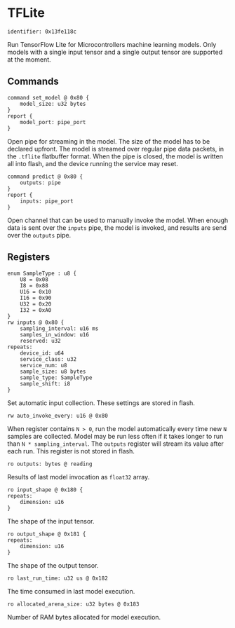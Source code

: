 # TFLite

    identifier: 0x13fe118c

Run TensorFlow Lite for Microcontrollers machine learning models.
Only models with a single input tensor and a single output tensor are supported at the moment.

## Commands

    command set_model @ 0x80 {
        model_size: u32 bytes
    }
    report {
        model_port: pipe_port
    }

Open pipe for streaming in the model. The size of the model has to be declared upfront.
The model is streamed over regular pipe data packets, in the `.tflite` flatbuffer format.
When the pipe is closed, the model is written all into flash, and the device running the service may reset.

    command predict @ 0x80 {
        outputs: pipe
    }
    report {
        inputs: pipe_port
    }

Open channel that can be used to manually invoke the model. When enough data is sent over the `inputs` pipe, the model is invoked,
and results are send over the `outputs` pipe.

## Registers

    enum SampleType : u8 {
        U8 = 0x08
        I8 = 0x88
        U16 = 0x10
        I16 = 0x90
        U32 = 0x20
        I32 = 0xA0
    }
    rw inputs @ 0x80 {
        sampling_interval: u16 ms
        samples_in_window: u16
        reserved: u32
    repeats:
        device_id: u64
        service_class: u32
        service_num: u8
        sample_size: u8 bytes
        sample_type: SampleType
        sample_shift: i8
    }

Set automatic input collection.
These settings are stored in flash.

    rw auto_invoke_every: u16 @ 0x80

When register contains `N > 0`, run the model automatically every time new `N` samples are collected.
Model may be run less often if it takes longer to run than `N * sampling_interval`.
The `outputs` register will stream its value after each run.
This register is not stored in flash.

    ro outputs: bytes @ reading

Results of last model invocation as `float32` array.

    ro input_shape @ 0x180 {
    repeats:
        dimension: u16
    }

The shape of the input tensor.

    ro output_shape @ 0x181 {
    repeats:
        dimension: u16
    }

The shape of the output tensor.

    ro last_run_time: u32 us @ 0x182

The time consumed in last model execution.

    ro allocated_arena_size: u32 bytes @ 0x183

Number of RAM bytes allocated for model execution.
